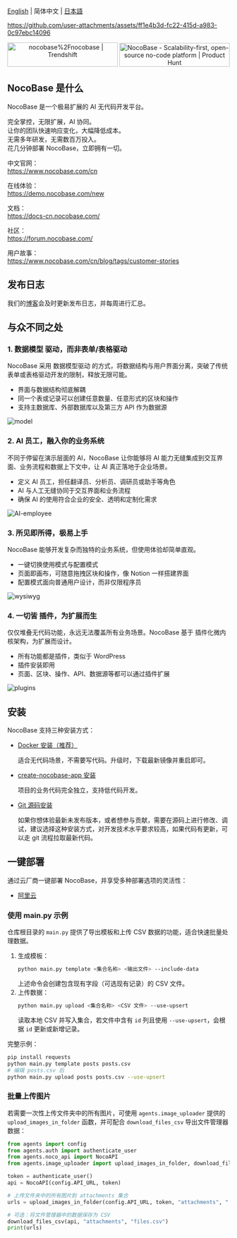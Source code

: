 [English](./README.md) | 简体中文 | [日本語](./README.ja-JP.md)
 
https://github.com/user-attachments/assets/ff1e4b3d-fc22-415d-a983-0c97ebc14096

<p align="center">
<a href="https://trendshift.io/repositories/4112" target="_blank"><img src="https://trendshift.io/api/badge/repositories/4112" alt="nocobase%2Fnocobase | Trendshift" style="width: 250px; height: 55px;" width="250" height="55"/></a>
<a href="https://www.producthunt.com/posts/nocobase?embed=true&utm_source=badge-top-post-topic-badge&utm_medium=badge&utm_souce=badge-nocobase" target="_blank"><img src="https://api.producthunt.com/widgets/embed-image/v1/top-post-topic-badge.svg?post_id=456520&theme=light&period=weekly&topic_id=267" alt="NocoBase - Scalability&#0045;first&#0044;&#0032;open&#0045;source&#0032;no&#0045;code&#0032;platform | Product Hunt" style="width: 250px; height: 54px;" width="250" height="54" /></a>
</p>

## NocoBase 是什么

NocoBase 是一个极易扩展的 AI 无代码开发平台。

完全掌控，无限扩展，AI 协同。  
让你的团队快速响应变化，大幅降低成本。  
无需多年研发，无需数百万投入。  
花几分钟部署 NocoBase，立即拥有一切。  



中文官网：  
https://www.nocobase.com/cn

在线体验：  
https://demo.nocobase.com/new

文档：  
https://docs-cn.nocobase.com/

社区：  
https://forum.nocobase.com/

用户故事：  
https://www.nocobase.com/cn/blog/tags/customer-stories

## 发布日志
我们的[博客](https://www.nocobase.com/cn/blog/timeline)会及时更新发布日志，并每周进行汇总。

## 与众不同之处

### 1. 数据模型 驱动，而非表单/表格驱动
NocoBase 采用 数据模型驱动 的方式，将数据结构与用户界面分离，突破了传统表单或表格驱动开发的限制，释放无限可能。

- 界面与数据结构彻底解耦
- 同一个表或记录可以创建任意数量、任意形式的区块和操作
- 支持主数据库、外部数据库以及第三方 API 作为数据源

![model](https://static-docs.nocobase.com/model.png)

### 2. AI 员工，融入你的业务系统
不同于停留在演示层面的 AI，NocoBase 让你能够将 AI 能力无缝集成到交互界面、业务流程和数据上下文中，让 AI 真正落地于企业场景。

- 定义 AI 员工，担任翻译员、分析员、调研员或助手等角色
- AI 与人工无缝协同于交互界面和业务流程
- 确保 AI 的使用符合企业的安全、透明和定制化需求

![AI-employee](https://static-docs.nocobase.com/ai-employee-home.png)

### 3. 所见即所得，极易上手
NocoBase 能够开发复杂而独特的业务系统，但使用体验却简单直观。

- 一键切换使用模式与配置模式
- 页面即画布，可随意拖拽区块和操作，像 Notion 一样搭建界面
- 配置模式面向普通用户设计，而非仅限程序员

![wysiwyg](https://static-docs.nocobase.com/wysiwyg.gif)

### 4. 一切皆 插件，为扩展而生
仅仅堆叠无代码功能，永远无法覆盖所有业务场景。NocoBase 基于 插件化微内核架构，为扩展而设计。

- 所有功能都是插件，类似于 WordPress
- 插件安装即用
- 页面、区块、操作、API、数据源等都可以通过插件扩展
  
![plugins](https://static-docs.nocobase.com/plugins.png)

## 安装

NocoBase 支持三种安装方式：

- <a target="_blank" href="https://docs-cn.nocobase.com/welcome/getting-started/installation/docker-compose">Docker 安装（推荐）</a>

   适合无代码场景，不需要写代码。升级时，下载最新镜像并重启即可。

- <a target="_blank" href="https://docs-cn.nocobase.com/welcome/getting-started/installation/create-nocobase-app">create-nocobase-app 安装</a>

   项目的业务代码完全独立，支持低代码开发。

- <a target="_blank" href="https://docs-cn.nocobase.com/welcome/getting-started/installation/git-clone">Git 源码安装</a>

   如果你想体验最新未发布版本，或者想参与贡献，需要在源码上进行修改、调试，建议选择这种安装方式，对开发技术水平要求较高，如果代码有更新，可以走 git 流程拉取最新代码。

## 一键部署

通过云厂商一键部署 NocoBase，并享受多种部署选项的灵活性：

- [阿里云](https://computenest.console.aliyun.com/service/instance/create/default?type=user&ServiceName=NocoBase%20%E7%A4%BE%E5%8C%BA%E7%89%88)
### 使用 main.py 示例

仓库根目录的 `main.py` 提供了导出模板和上传 CSV 数据的功能，适合快速批量处理数据。

1. 生成模板：
   ```bash
   python main.py template <集合名称> <输出文件> --include-data
   ```
   上述命令会创建包含现有字段（可选现有记录）的 CSV 文件。
2. 上传数据：
   ```bash
   python main.py upload <集合名称> <CSV 文件> --use-upsert
   ```
   读取本地 CSV 并写入集合，若文件中含有 `id` 列且使用 `--use-upsert`，会根据 `id` 更新或新增记录。

完整示例：
```bash
pip install requests
python main.py template posts posts.csv
# 编辑 posts.csv 后
python main.py upload posts posts.csv --use-upsert
```

### 批量上传图片

若需要一次性上传文件夹中的所有图片，可使用 `agents.image_uploader`
提供的 `upload_images_in_folder` 函数，并可配合 `download_files_csv`
导出文件管理器数据：

```python
from agents import config
from agents.auth import authenticate_user
from agents.noco_api import NocoAPI
from agents.image_uploader import upload_images_in_folder, download_files_csv

token = authenticate_user()
api = NocoAPI(config.API_URL, token)

# 上传文件夹中的所有图片到 attachments 集合
urls = upload_images_in_folder(config.API_URL, token, "attachments", "./images")

# 可选：将文件管理器中的数据保存为 CSV
download_files_csv(api, "attachments", "files.csv")
print(urls)
```

